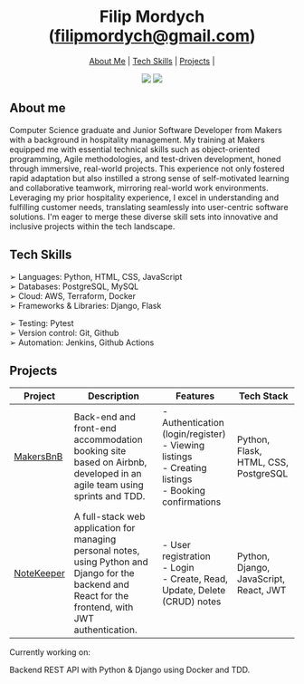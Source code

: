 
<h1 align="center">
Filip Mordych (<a href="mailto:filipmordych@gmail.com">filipmordych@gmail.com</a>)
</h1>

<p>
  <div align="center">
    <a href="https://github.com/fmordy01#about-me">About Me</a> |  
    <a href="https://github.com/fmordy01#tech-skills">Tech Skills</a> | 
    <a href="https://github.com/fmordy01#projects">Projects</a> | 
  </div>
</p>

<div align="center">
  <a href="https://www.linkedin.com/in/filip-mordych-b38164161/"><img src="https://img.shields.io/badge/LinkedIn-0077B5?style=for-the-badge&logo=linkedin&logoColor=white"></a>
  <a href="https://github.com/fmordy01/CV"><img src="https://img.shields.io/badge/GithubCV-4B4B4B?style=for-the-badge&logo=github&logoColor=white"></a>
</div>

About me
-------
Computer Science graduate and Junior Software Developer from Makers with a background in hospitality management. My training at Makers equipped me with essential technical skills such as object-oriented programming, Agile methodologies, and test-driven development, honed through immersive, real-world projects. This experience not only fostered rapid adaptation but also instilled a strong sense of self-motivated learning and collaborative teamwork, mirroring real-world work environments. Leveraging my prior hospitality experience, I excel in understanding and fulfilling customer needs, translating seamlessly into user-centric software solutions. I'm eager to merge these diverse skill sets into innovative and inclusive projects within the tech landscape.


Tech Skills
-------

➢ Languages: Python, HTML, CSS, JavaScript <br>
➢ Databases: PostgreSQL, MySQL <br>
➢ Cloud: AWS, Terraform, Docker<br>
➢ Frameworks & Libraries: Django, Flask<br>

➢ Testing: Pytest <br>
➢ Version control: Git, Github <br>
➢ Automation: Jenkins, Github Actions <br>

Projects
-------
| Project | Description | Features | Tech Stack |
|---------|-------------|----------|------------|
| [MakersBnB](https://github.com/fmordy01/MakersBnB) | Back-end and front-end accommodation booking site based on Airbnb, developed in an agile team using sprints and TDD. | - Authentication (login/register) <br> - Viewing listings <br> - Creating listings <br> - Booking confirmations | Python, Flask, HTML, CSS, PostgreSQL |
| [NoteKeeper](https://github.com/fmordy01/Django-react-web-app) | A full-stack web application for managing personal notes, using Python and Django for the backend and React for the frontend, with JWT authentication. | - User registration <br> - Login <br> - Create, Read, Update, Delete (CRUD) notes | Python, Django, JavaScript, React, JWT |

Currently working on: 

Backend REST API with Python & Django using Docker and TDD.




